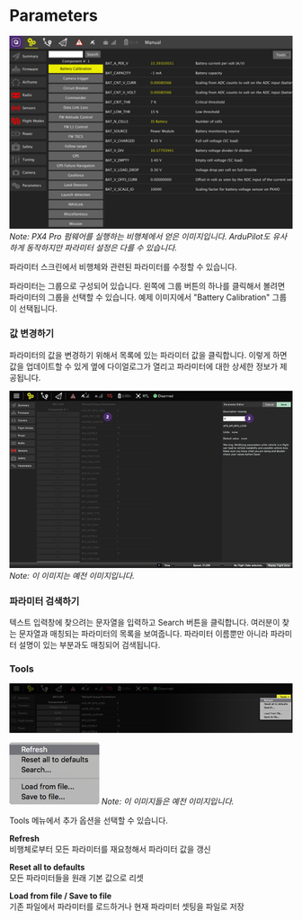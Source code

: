 # Parameters

![](../../images/setup/PX4Parameters.jpg)
*Note: PX4 Pro 펌웨어를 실행하는 비행체에서 얻은 이미지입니다. ArduPilot도 유사하게 동작하지만 파라미터 설정은 다를 수 있습니다.*

파라미터 스크린에서 비행체와 관련된 파라미터를 수정할 수 있습니다.

파라미터는 그룹으로 구성되어 있습니다. 왼쪽에 그룹 버튼의 하나를 클릭해서 볼려면 파라미터의 그룹을 선택할 수 있습니다. 예제 이미지에서 "Battery Calibration" 그룹이 선택됩니다.

### 값 변경하기

파라미터의 값을 변경하기 위해서 목록에 있는 파라미터 값을 클릭합니다. 이렇게 하면 값을 업데이트할 수 있게 옆에 다이얼로그가 열리고 파라미터에 대한 상세한 정보가 제공됩니다.

![](../../images/setup/02_parameters_02.png)
*Note: 이 이미지는 예전 이미지입니다.*

### 파라미터 검색하기

텍스트 입력창에 찾으려는 문자열을 입력하고 Search 버튼을 클릭합니다. 여러분이 찾는 문자열과 매칭되는 파라미터의 목록을 보여줍니다. 파라미터 이름뿐만 아니라 파라미터 설명이 있는 부분과도 매칭되어 검색됩니다.

### Tools

![](../../images/setup/02_parameters_tools_01.png)

![](../../images/setup/02_parameters_tools_02_menu.png)
*Note: 이 이미지들은 예전 이미지입니다.*

Tools 메뉴에서 추가 옵션을 선택할 수 있습니다.

**Refresh**
<br>비행체로부터 모든 파라미터를 재요청해서 파라미터 값을 갱신

**Reset all to defaults**
<br>모든 파라미터들을 원래 기본 값으로 리셋

**Load from file / Save to file**
<br>기존 파일에서 파라미터를 로드하거나 현재 파라미터 셋팅을 파일로 저장

